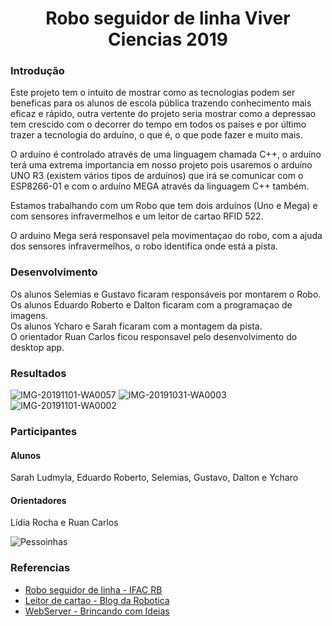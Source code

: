 <div align="center">
  <h1>Robo seguidor de linha Viver Ciencias 2019</h1>
</div>

### Introdução
Este projeto tem o intuito de mostrar como as tecnologias podem ser beneficas para os alunos de escola pública trazendo conhecimento mais eficaz e rápido, outra vertente do projeto seria mostrar como a depressao tem crescido com o decorrer do tempo em todos os países e por último trazer a tecnologia do arduíno, o que é, o que pode fazer e muito mais.

O arduíno é controlado através de uma linguagem chamada C++, o arduíno terá uma extrema importancia em nosso projeto pois usaremos o arduíno UNO R3 (existem vários tipos de arduínos) que irá se comunicar com o ESP8266-01 e com o arduíno MEGA através da linguagem C++ também.

Estamos trabalhando com um Robo que tem dois arduínos (Uno e Mega) e com sensores infravermelhos e um leitor de cartao RFID 522.

O arduino Mega será responsavel pela movimentaçao do robo, com a ajuda dos sensores infravermelhos, o robo identifica onde está a pista.

### Desenvolvimento

Os alunos Selemias e Gustavo ficaram responsáveis por montarem o Robo.<br>
Os alunos Eduardo Roberto e Dalton ficaram com a programaçao de imagens.<br>
Os alunos Ycharo e Sarah ficaram com a montagem da pista.<br>
O orientador Ruan Carlos ficou responsavel pelo desenvolvimento do desktop app.

### Resultados

![IMG-20191101-WA0057](https://user-images.githubusercontent.com/37851168/71430253-ba421980-2698-11ea-9d51-d5c313fa53a1.jpg)
![IMG-20191031-WA0003](https://user-images.githubusercontent.com/37851168/71430254-ba421980-2698-11ea-8dec-5a384d400b38.jpg)
![IMG-20191101-WA0002](https://user-images.githubusercontent.com/37851168/71430255-badab000-2698-11ea-9c92-70c5bda0b96c.jpg)

### Participantes

#### Alunos
Sarah Ludmyla, Eduardo Roberto, Selemias, Gustavo, Dalton e Ycharo

#### Orientadores
Lídia Rocha e Ruan Carlos

![Pessoinhas](https://user-images.githubusercontent.com/37851168/71382213-e9775e80-25a4-11ea-8ca1-f0631733eda8.jpg)


### Referencias
- [Robo seguidor de linha - IFAC RB](https://github.com/Logikoz/RoboSeguidorLinha-ViverCiencia2019/tree/master/Arduino/PDF)
- [Leitor de cartao - Blog da Robotica](http://blogdarobotica.com/tutorial-controle-de-acesso-via-rfid-e-arduino/)
- [WebServer - Brincando com Ideias](https://www.youtube.com/watch?v=8xfQ45XCU80)


